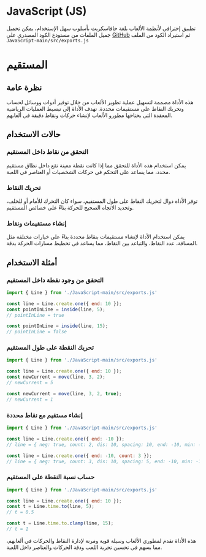 # JavaScript (JS)

تطبيق إحترافي لأنظمة الألعاب بلغة جافاسكربت بأسلوب سهل الإستخدام، يمكن تحميل جميل الملفات من مستودع الكود المصدري على [GitHub](https://github.com/Anthima-Alaab/JavaScript) ثم استيراد الكود من الملف `JavaScript-main/src/exports.js`

# المستقيم
## نظرة عامة

هذه الأداة مصممة لتسهيل عملية تطوير الألعاب من خلال توفير أدوات ووسائل لحساب وتحريك النقاط على مستقيمات محددة. تهدف الأداة إلى تبسيط العمليات الرياضية المعقدة التي يحتاجها مطورو الألعاب لإنشاء حركات ونقاط دقيقة في ألعابهم.

## حالات الاستخدام
### التحقق من نقاط داخل المستقيم
يمكن استخدام هذه الأداة للتحقق مما إذا كانت نقطة معينة تقع داخل نطاق مستقيم محدد، مما يساعد على التحكم في حركات الشخصيات أو العناصر في اللعبة.

### تحريك النقاط
توفر الأداة دوال لتحريك النقاط على طول المستقيم، سواء كان التحرك للأمام أو للخلف، وتحديد الاتجاه الصحيح للحركة بناءً على خصائص المستقيم.

### إنشاء مستقيمات ونقاط
يمكن استخدام الأداة لإنشاء مستقيمات بنقاط محددة بناءً على خيارات مختلفة مثل المسافة، عدد النقاط، والتباعد بين النقاط، مما يساعد في تخطيط مسارات الحركة بدقة.

## أمثلة الاستخدام
### التحقق من وجود نقطة داخل المستقيم
```javascript
import { Line } from './JavaScript-main/src/exports.js'

const line = Line.create.one({ end: 10 });
const pointInLine = inside(line, 5);
// pointInLine = true

const pointInLine = inside(line, 15);
// pointInLine = false
```

### تحريك النقطة على طول المستقيم
```javascript
import { Line } from './JavaScript-main/src/exports.js'

const line = Line.create.one({ end: 10 });
const newCurrent = move(line, 3, 2);
// newCurrent = 5

const newCurrent = move(line, 3, 2, true);
// newCurrent = 1
```

### إنشاء مستقيم مع نقاط محددة
```javascript
import { Line } from './JavaScript-main/src/exports.js'

const line = Line.create.one({ end: -10 });
// line = { neg: true, count: 2, dis: 10, spacing: 10, end: -10, min: -10, max: 0, points: [0, -10] }

const line = Line.create.one({ end: -10, count: 3 });
// line = { neg: true, count: 3, dis: 10, spacing: 5, end: -10, min: -10, max: 0, points: [0, -5, -10] }
```

### حساب نسبة النقطة على المستقيم
```javascript
import { Line } from './JavaScript-main/src/exports.js'

const line = Line.create.one({ end: 10 });
const t = Line.time.to(line, 5);
// t = 0.5

const t = Line.time.to.clamp(line, 15);
// t = 1
```

هذه الأداة تقدم لمطوري الألعاب وسيلة قوية ومرنة لإدارة النقاط والحركات في ألعابهم، مما يسهم في تحسين تجربة اللعب ودقة الحركات والعناصر داخل اللعبة.
